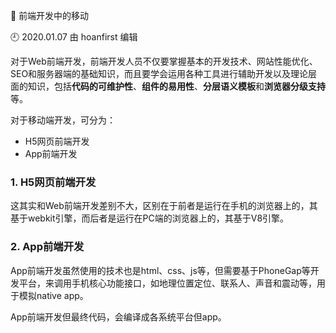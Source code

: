 🐾 前端开发中的移动

🕘 2020.01.07 由 hoanfirst 编辑

对于Web前端开发，前端开发人员不仅要掌握基本的开发技术、网站性能优化、SEO和服务器端的基础知识，而且要学会运用各种工具进行辅助开发以及理论层面的知识，包括**代码的可维护性**、**组件的易用性**、**分层语义模板**和**浏览器分级支持**等。

对于移动端开发，可分为：

- H5网页前端开发
- App前端开发

### 1. H5网页前端开发

这其实和Web前端开发差别不大，区别在于前者是运行在手机的浏览器上的，其基于webkit引擎，而后者是运行在PC端的浏览器上的，其基于V8引擎。

### 2. App前端开发

App前端开发虽然使用的技术也是html、css、js等，但需要基于PhoneGap等开发平台，来调用手机核心功能接口，如地理位置定位、联系人、声音和震动等，用于模拟native app。

App前端开发但最终代码，会编译成各系统平台但app。



